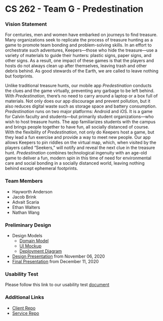 # CS 262 - Team G - Predestination

### Vision Statement

For centuries, men and women have embarked on journeys to find treasure. Many organizations seek to replicate the process of treasure hunting as a game to promote team bonding and problem-solving skills. In an effort to orchestrate such adventures, Keepers—those who hide the treasure—use a variety of materials to guide their hunters: plastic signs, paper signs, and other signs. As a result, one impact of these games is that the players and hosts do not always clean up after themselves, leaving trash and other debris behind. As good stewards of the Earth, we are called to leave nothing but footprints. 

Unlike traditional treasure hunts, our mobile app *Predestination* conducts the clues and the game virtually, preventing any garbage to be left behind. With *Predestination*, there’s no need to carry around a laptop or a box full of materials. Not only does our app discourage and prevent pollution, but it also reduces digital waste such as storage space and battery consumption. *Predestination* runs on two major platforms: Android and iOS. It is a game for Calvin faculty and students—but primarily student organizations—who wish to host treasure hunts. The app familiarizes students with the campus and brings people together to have fun, all socially distanced of course. With the flexibility of *Predestination*, not only do Keepers host a game, but they lead a fun exercise and provide a way to meet new people. Our app allows Keepers to pin riddles on the virtual map, which, when visited by the players called “Seekers,” will notify and reveal the next clue in the treasure hunt. *Predestination* combines technological ingenuity with an age-old game to deliver a fun, modern spin in this time of need for environmental care and social bonding in a socially distanced world, leaving nothing behind except ephemeral footprints. 

### Team Members

- Hayworth Anderson
- Jacob Brink
- Advait Scaria
- Ethan Walters
- Nathan Wang

### Preliminary Design

* Design Models
  * [Domain Model](https://github.com/calvin-cs262-fall2020-teamG/predestination-project/blob/master/domainModel.md)
  * [UI Mockup](https://github.com/calvin-cs262-fall2020-teamG/predestination-project/blob/master/UI-Mockup.md)
  * [Deployment Diagram](https://github.com/calvin-cs262-fall2020-teamG/predestination-project/blob/master/DeploymentDiagram.md)
* [Design Presentation](https://docs.google.com/presentation/d/1Z93dMrw4Hvde56N0NTvJ6xoIO5dHhVD_I78SnkCqZiU/edit#slide=id.g9fdbaae7d1_0_0) from November 06, 2020
* [Final Presentation](https://docs.google.com/presentation/d/10hVZbQyE_PaojFHys33tL8q4zCYljlarV4E2SkkVDfg/edit) from December 11, 2020

### Usability Test

Please follow this link to our usability test [document](https://docs.google.com/document/d/1omqt-l5rPJSHUF7y8UGFtVbUnt8dmPYlwtXFPGBWN0k/)

### Additional Links
- [Client Repo](https://github.com/calvin-cs262-fall2020-teamG/predestination-client)
- [Service Repo](https://github.com/calvin-cs262-fall2020-teamG/predestination-service)
